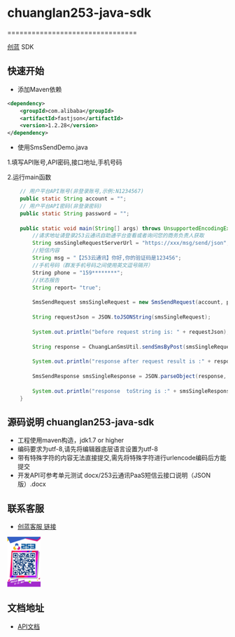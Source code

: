 # chuanglan253-java-sdk
================================

[创蓝](https://www.253.com/) SDK

## 快速开始

- 添加Maven依赖

```xml
<dependency>
    <groupId>com.alibaba</groupId>
    <artifactId>fastjson</artifactId>
    <version>1.2.28</version>
</dependency>
```

- 使用SmsSendDemo.java

1.填写API账号,API密码,接口地址,手机号码

2.运行main函数

```java
    // 用户平台API账号(非登录账号,示例:N1234567)
    public static String account = "";
    // 用户平台API密码(非登录密码)
    public static String password = "";
    
    public static void main(String[] args) throws UnsupportedEncodingException {
        //请求地址请登录253云通讯自助通平台查看或者询问您的商务负责人获取
        String smsSingleRequestServerUrl = "https://xxx/msg/send/json";
        //短信内容
        String msg = "【253云通讯】你好,你的验证码是123456";
        //手机号码（群发手机号码之间使用英文逗号隔开）
        String phone = "159********";
        //状态报告
        String report= "true";

        SmsSendRequest smsSingleRequest = new SmsSendRequest(account, password, msg, phone,report);

        String requestJson = JSON.toJSONString(smsSingleRequest);

        System.out.println("before request string is: " + requestJson);

        String response = ChuangLanSmsUtil.sendSmsByPost(smsSingleRequestServerUrl, requestJson);

        System.out.println("response after request result is :" + response);

        SmsSendResponse smsSingleResponse = JSON.parseObject(response, SmsSendResponse.class);

        System.out.println("response  toString is :" + smsSingleResponse);
    }
```

## 源码说明 chuanglan253-java-sdk
- 工程使用maven构造，jdk1.7 or higher
- 编码要求为utf-8,请先将编辑器底层语言设置为utf-8
- 带有特殊字符的内容无法直接提交,需先将特殊字符进行urlencode编码后方能提交
- 开发API可参考单元测试 docx/253云通讯PaaS短信云接口说明（JSON版）.docx

## 联系客服
- [创蓝客服 链接](https://kefu253.udesk.cn/im_client/?web_plugin_id=47820={"name":"github"})

<img src="docx/20180510152730.jpg" width="15%" alt="创蓝客服"/>



## 文档地址
- [API文档](https://www.253.com/#/document/1)
